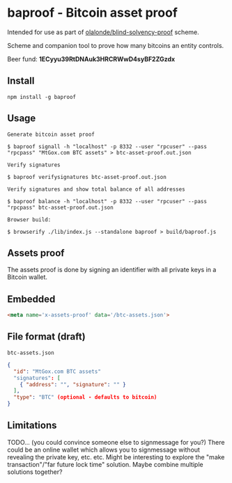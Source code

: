 # baproof - Bitcoin asset proof

Intended for use as part of
[olalonde/blind-solvency-proof](https://github.com/olalonde/blind-solvency-proof)
scheme.

Scheme and companion tool to prove how many bitcoins an entity controls.

Beer fund: **1ECyyu39RtDNAuk3HRCRWwD4syBF2ZGzdx**

## Install

```
npm install -g baproof
```

## Usage

```
Generate bitcoin asset proof

$ baproof signall -h "localhost" -p 8332 --user "rpcuser" --pass "rpcpass" "MtGox.com BTC assets" > btc-asset-proof.out.json

Verify signatures

$ baproof verifysignatures btc-asset-proof.out.json

Verify signatures and show total balance of all addresses

$ baproof balance -h "localhost" -p 8332 --user "rpcuser" --pass "rpcpass" btc-asset-proof.out.json

Browser build:

$ browserify ./lib/index.js --standalone baproof > build/baproof.js
```

## Assets proof

The assets proof is done by signing an identifier with all private keys in a
Bitcoin wallet.

## Embedded

```html
<meta name='x-assets-proof' data='/btc-assets.json'>
```

## File format (draft)

`btc-assets.json`

```json
{
  "id": "MtGox.com BTC assets"
  "signatures": [
    { "address": "", "signature": "" }
  ],
  "type": "BTC" (optional - defaults to bitcoin)
}
```

## Limitations

TODO... (you could convince someone else to signmessage for you?) There
could be an online wallet which allows you to signmessage without
revealing the private key, etc. etc. Might be interesting to explore the
"make transaction"/"far future lock time" solution. Maybe combine
multiple solutions together?
